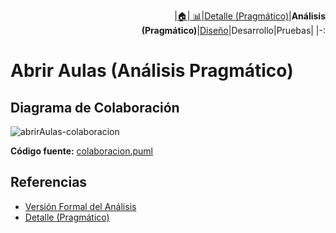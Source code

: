 <div align=right>
 
|[🏠️](../../../README.md)|[ 📊](https://raw.githubusercontent.com/mmasias/pySigHor/main/images/RUP/99-seguimiento/diagrama-contexto-administrador.svg)|[Detalle (Pragmático)](../../../00-casos-uso/02-detalle/abrirAulas/README.md)|**Análisis (Pragmático)**|[Diseño](../../../../RUP/02-diseno/casos-uso/abrirAulas/README.md)|Desarrollo|Pruebas|
|-:
</div>

# Abrir Aulas (Análisis Pragmático)

## Diagrama de Colaboración

![abrirAulas-colaboracion](../../../../../images/RUP/01-analisis/casos-uso/abrirAulas/colaboracion.svg)

**Código fuente:** [colaboracion.puml](../../../../RUP/01-analisis/casos-uso/abrirAulas/colaboracion.puml)

## Referencias

- [Versión Formal del Análisis](../../../../RUP/01-analisis/casos-uso/abrirAulas/README.md)
- [Detalle (Pragmático)](../../../00-casos-uso/02-detalle/abrirAulas/README.md)
